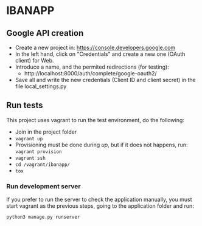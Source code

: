 # IBANAPP

## Google API creation
- Create a new project in: https://console.developers.google.com
- In the left hand, click on "Credentials" and create a new one (OAuth client) for Web.
- Introduce a name, and the permited redirections (for testing):
  - http://localhost:8000/auth/complete/google-oauth2/
- Save all and write the new credentials (Client ID and client secret) in the file local_settings.py

## Run tests
This project uses vagrant to run the test environment, do the following:
- Join in the project folder
- ```vagrant up```
- Provisioning must be done during *up*, but if it does not happens, run: ```vagrant provision```
- ```vagrant ssh```
- ```cd /vagrant/ibanapp/```
- ```tox```

### Run development server
If you prefer to run the server to check the application manually, you must start vagrant as the previous steps, going to the application folder and run:
```
python3 manage.py runserver
```

